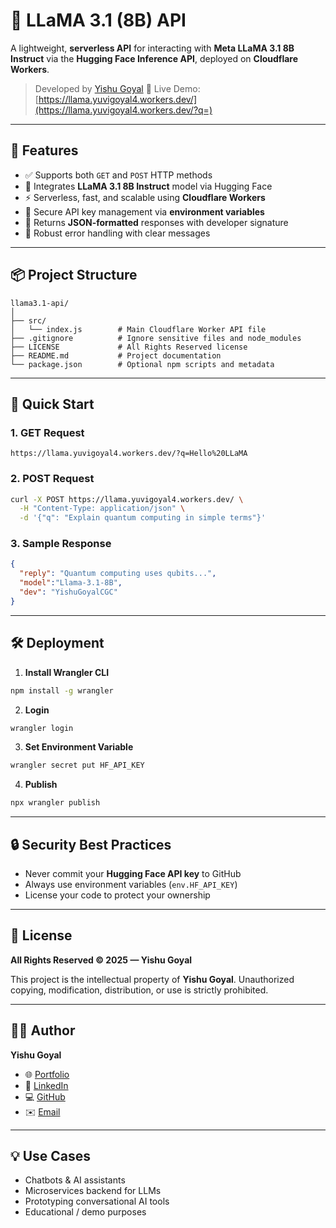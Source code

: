 # 🦙 LLaMA 3.1 (8B) API

A lightweight, **serverless API** for interacting with **Meta LLaMA 3.1 8B Instruct** via the **Hugging Face Inference API**, deployed on **Cloudflare Workers**.

> Developed by [Yishu Goyal](https://yishu.vercel.app)
> 🚀 Live Demo: [https://llama.yuvigoyal4.workers.dev/](https://llama.yuvigoyal4.workers.dev/?q=)

---

## 🌟 Features

* ✅ Supports both `GET` and `POST` HTTP methods
* 🧠 Integrates **LLaMA 3.1 8B Instruct** model via Hugging Face
* ⚡ Serverless, fast, and scalable using **Cloudflare Workers**
* 🔐 Secure API key management via **environment variables**
* 💬 Returns **JSON-formatted** responses with developer signature
* 🧩 Robust error handling with clear messages

---

## 📦 Project Structure

```
llama3.1-api/
│
├── src/
│   └── index.js        # Main Cloudflare Worker API file
├── .gitignore          # Ignore sensitive files and node_modules
├── LICENSE             # All Rights Reserved license
├── README.md           # Project documentation
└── package.json        # Optional npm scripts and metadata
```

---

## 🚀 Quick Start

### 1. GET Request

```
https://llama.yuvigoyal4.workers.dev/?q=Hello%20LLaMA
```

### 2. POST Request

```bash
curl -X POST https://llama.yuvigoyal4.workers.dev/ \
  -H "Content-Type: application/json" \
  -d '{"q": "Explain quantum computing in simple terms"}'
```

### 3. Sample Response

```json
{
  "reply": "Quantum computing uses qubits...",
  "model":"Llama-3.1-8B",
  "dev": "YishuGoyalCGC"
}
```

---

## 🛠️ Deployment

1. **Install Wrangler CLI**

```bash
npm install -g wrangler
```

2. **Login**

```bash
wrangler login
```

3. **Set Environment Variable**

```bash
wrangler secret put HF_API_KEY
```

4. **Publish**

```bash
npx wrangler publish
```

---

## 🔒 Security Best Practices

* Never commit your **Hugging Face API key** to GitHub
* Always use environment variables (`env.HF_API_KEY`)
* License your code to protect your ownership

---

## 📄 License

**All Rights Reserved © 2025 — Yishu Goyal**

This project is the intellectual property of **Yishu Goyal**.
Unauthorized copying, modification, distribution, or use is strictly prohibited.

---

## 👨‍💻 Author

**Yishu Goyal**

* 🌐 [Portfolio](https://yishu.vercel.app)
* 💼 [LinkedIn](https://linkedin.com/in/yishugoyal)
* 💻 [GitHub](https://github.com/yishugoyal)
* ✉️ [Email](mailto:yishugoyalbth@gmail.com)

---

## 💡 Use Cases

* Chatbots & AI assistants
* Microservices backend for LLMs
* Prototyping conversational AI tools
* Educational / demo purposes

